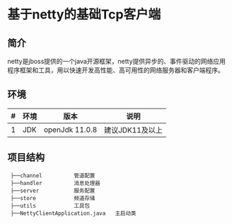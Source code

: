 # 基于netty的基础Tcp客户端

## 简介

netty是jboss提供的一个java开源框架，netty提供异步的、事件驱动的网络应用程序框架和工具，用以快速开发高性能、高可用性的网络服务器和客户端程序。

## 环境

 | #    | 环境 | 版本           | 说明            |
 | ---- | ---- | -------------- | --------------- |
 | 1    | JDK  | openJdk 11.0.8 | 建议JDK11及以上 |

## 项目结构

```
 ├──channel          管道配置
 ├──handler          消息处理器
 ├──server           服务配置
 ├──store            频道存储
 ├──utils            工具包
 ├──NettyClientApplication.java   主启动类
```
